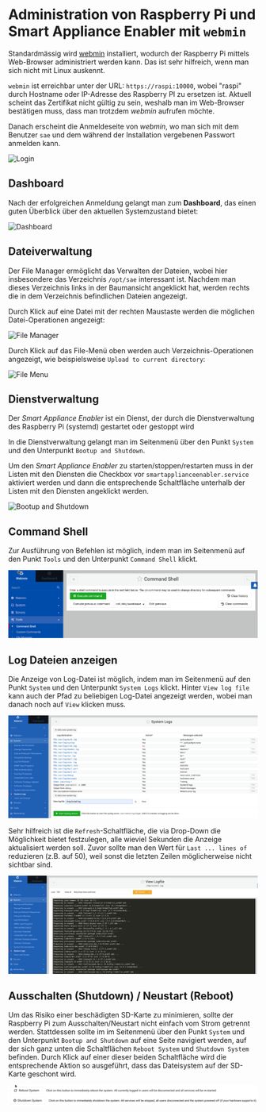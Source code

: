 # Administration von Raspberry Pi und Smart Appliance Enabler mit `webmin`
Standardmässig wird [webmin](https://www.webmin.com) installiert, wodurch der Raspberry Pi mittels Web-Browser administriert werden kann. Das ist sehr hilfreich, wenn man sich nicht mit Linux auskennt.

`webmin` ist erreichbar unter der URL: `https://raspi:10000`, wobei "raspi" durch Hostname oder IP-Adresse des Raspberry PI zu ersetzen ist. Aktuell scheint das Zertifikat nicht gültig zu sein, weshalb man im Web-Browser bestätigen muss, dass man trotzdem *webmin* aufrufen möchte.

Danach erscheint die Anmeldeseite von *webmin*, wo man sich mit dem Benutzer `sae` und dem während der Installation vergebenen Passwort anmelden kann.

![Login](../pics/webmin/login.png)

## Dashboard
Nach der erfolgreichen Anmeldung gelangt man zum **Dashboard**, das einen guten Überblick über den aktuellen Systemzustand bietet:

![Dashboard](../pics/webmin/dashboard.png)

## Dateiverwaltung
Der File Manager ermöglicht das Verwalten der Dateien, wobei hier insbesondere das Verzeichnis `/opt/sae` interessant ist. Nachdem man dieses Verzeichnis links in der Baumansicht angeklickt hat, werden rechts die in dem Verzeichnis befindlichen Dateien angezeigt. 

Durch Klick auf eine Datei mit der rechten Maustaste werden die möglichen Datei-Operationen angezeigt:

![File Manager](../pics/webmin/file_manager.png)

Durch Klick auf das File-Menü oben werden auch Verzeichnis-Operationen angezeigt, wie beispielsweise `Upload to current directory`:

![File Menu](../pics/webmin/file_menu.png)

## Dienstverwaltung
Der *Smart Appliance Enabler* ist ein Dienst, der durch die Dienstverwaltung des Raspberry Pi (systemd) gestartet oder gestoppt wird

In die Dienstverwaltung gelangt man im Seitenmenü über den Punkt `System` und den Unterpunkt `Bootup and Shutdown`.

Um den *Smart Appliance Enabler* zu starten/stoppen/restarten muss in der Listen mit den Diensten die Checkbox vor `smartapplianceenabler.service` aktiviert werden und dann die entsprechende Schaltfläche unterhalb der Listen mit den Diensten angeklickt werden.

![Bootup and Shutdown](../pics/webmin/bootup_and_shutdown.png)

## Command Shell
Zur Ausführung von Befehlen ist möglich, indem man im Seitenmenü auf den Punkt `Tools` und den Unterpunkt `Command Shell` klickt.

![Command Shell](../pics/webmin/command_shell.png)

## Log Dateien anzeigen
Die Anzeige von Log-Datei ist möglich, indem man im Seitenmenü auf den Punkt `System` und den Unterpunkt `System Logs` klickt.
Hinter `View log file` kann auch der Pfad zu beliebigen Log-Datei angezeigt werden, wobei man danach noch auf `View` klicken muss.

![System Logs](../pics/webmin/system_logs.png)

Sehr hilfreich ist die `Refresh`-Schaltfläche, die via Drop-Down die Möglichkeit bietet festzulegen, alle wieviel Sekunden die Anzeige aktualisiert werden soll. Zuvor sollte man den Wert für `Last ... lines of` reduzieren (z.B. auf 50), weil sonst die letzten Zeilen möglicherweise nicht sichtbar sind. 

![View Log File](../pics/webmin/system_logs2.png)

## Ausschalten (Shutdown) / Neustart (Reboot)
Um das Risiko einer beschädigten SD-Karte zu minimieren, sollte der Raspberry Pi zum Ausschalten/Neustart nicht einfach vom Strom getrennt werden. Stattdessen sollte im im Seitenmenü über den Punkt `System` und den Unterpunkt `Bootup and Shutdown` auf eine Seite navigiert werden, auf der sich ganz unten die Schaltflächen `Reboot System` und `Shutdown System` befinden. Durch Klick auf einer dieser beiden Schaltfläche wird die entsprechende Aktion so ausgeführt, dass das Dateisystem auf der SD-Karte geschont wird.

![Reboot and Shutdown](../pics/webmin/reboot_and_shutdown.png)